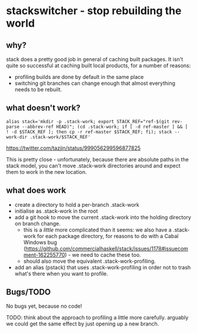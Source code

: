 # stackswitcher - stop rebuilding the world

## why?

stack does a pretty good job in general of caching built packages. It isn't quite so successful at caching built local products, for a number of reasons:

- profiling builds are done by default in the same place
- switching git branches can change enough that almost everything needs to be rebuilt.

## what doesn't work?

```
alias stack='mkdir -p .stack-work; export STACK_REF="ref-$(git rev-parse --abbrev-ref HEAD)"; (cd .stack-work; if [ -d ref-master ] && [ ! -d $STACK_REF ]; then cp -r ref-master $STACK_REF; fi); stack --work-dir .stack-work/$STACK_REF'
```

https://twitter.com/tazjin/status/999056299596877825

This is pretty close - unfortunately, because there are absolute paths in the stack model, you can't move .stack-work directories around and expect them to work in the new location.

## what does work

- create a directory to hold a per-branch .stack-work
- initialise as .stack-work in the root
- add a git hook to move the current .stack-work into the holding directory on branch change.
  - this is a _little_ more complicated than it seems: we also have a .stack-work for each package directory, for reasons to do with a Cabal Windows bug (https://github.com/commercialhaskell/stack/issues/1178#issuecomment-162255770) - we need to cache these too.
  - should also move the equivalent .stack-work-profiling.
- add an alias (pstack) that uses .stack-work-profiling in order not to trash what's there when you want to profile.


## Bugs/TODO

No bugs yet, because no code!

TODO: think about the approach to profiling a little more carefully. arguably we could get the same effect by just opening up a new branch.
